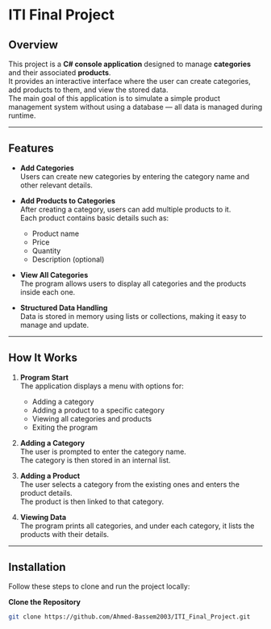 # ITI Final Project

## Overview
This project is a **C# console application** designed to manage **categories** and their associated **products**.  
It provides an interactive interface where the user can create categories, add products to them, and view the stored data.  
The main goal of this application is to simulate a simple product management system without using a database — all data is managed during runtime.

---

## Features
- **Add Categories**  
  Users can create new categories by entering the category name and other relevant details.
  
- **Add Products to Categories**  
  After creating a category, users can add multiple products to it.  
  Each product contains basic details such as:
  - Product name
  - Price
  - Quantity
  - Description (optional)
  
- **View All Categories**  
  The program allows users to display all categories and the products inside each one.

- **Structured Data Handling**  
  Data is stored in memory using lists or collections, making it easy to manage and update.

---

## How It Works
1. **Program Start**  
   The application displays a menu with options for:
   - Adding a category
   - Adding a product to a specific category
   - Viewing all categories and products
   - Exiting the program

2. **Adding a Category**  
   The user is prompted to enter the category name.  
   The category is then stored in an internal list.

3. **Adding a Product**  
   The user selects a category from the existing ones and enters the product details.  
   The product is then linked to that category.

4. **Viewing Data**  
   The program prints all categories, and under each category, it lists the products with their details.

---

## Installation
Follow these steps to clone and run the project locally:

 **Clone the Repository**
```bash
git clone https://github.com/Ahmed-Bassem2003/ITI_Final_Project.git
